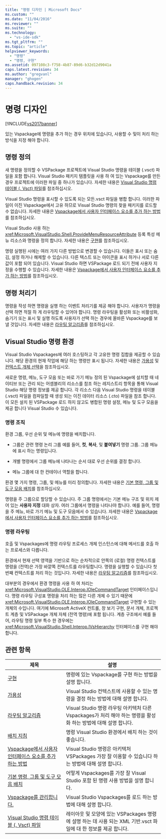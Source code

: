 ```yaml
---
title: "명령 디자인 | Microsoft Docs"
ms.custom: ""
ms.date: "11/04/2016"
ms.reviewer: ""
ms.suite: ""
ms.technology: 
  - "vs-ide-sdk"
ms.tgt_pltfrm: ""
ms.topic: "article"
helpviewer_keywords: 
  - "명령"
  - "명령, 구현"
ms.assetid: 097108c3-f758-4b87-89d6-b32d12d9041a
caps.latest.revision: 34
ms.author: "gregvanl"
manager: "ghogen"
caps.handback.revision: 34
---
```

# 명령 디자인
[!INCLUDE[vs2017banner](../../code-quality/includes/vs2017banner.md)]

있는 Vspackage에 명령을 추가 하는 경우 위치에 있습니다, 사용할 수 및이 처리 하는 방식을 지정 해야 합니다.  
  
## 명령 정의  
 새 명령을 정의할 수 VSPackage 프로젝트에 Visual Studio 명령을 테이블 \(.vsct\) 파일을 포함 합니다.  Visual Studio 패키지 템플릿을 사용 하 여 있는 Vspackage를 만든 경우 프로젝트에 이러한 파일 중 하나가 있습니다.  자세한 내용은 [Visual Studio 명령 테이블 \(. Vsct\) 파일](../../extensibility/internals/visual-studio-command-table-dot-vsct-files.md)를 참조하십시오.  
  
 Visual Studio 명령을 표시할 수 있도록 되는 모든.vsct 파일을 병합 합니다.  이러한 파일이 이진 Vspackage에서 고유 하므로 Visual Studio 명령의 찾을 패키지를 로드할 수 없습니다.  자세한 내용은 [Vspackage에서 사용자 인터페이스 요소를 추가 하는 방법](../../extensibility/internals/how-vspackages-add-user-interface-elements.md)를 참조하십시오.  
  
 Visual Studio 사용 하는 <xref:Microsoft.VisualStudio.Shell.ProvideMenuResourceAttribute> 등록 특성 메뉴 리소스와 명령을 정의 합니다.  자세한 내용은 [구현](../../extensibility/internals/command-implementation.md)를 참조하십시오.  
  
 명령 실행된 시에는 여러 가지 다른 방법으로 변경할 수 있습니다.  이들은 표시 또는 숨김, 설정 하거나 해제할 수 있습니다.  다른 텍스트 또는 아이콘을 표시 하거나 서로 다른 값이 포함 되어 있습니다.  Visual Studio 하면 VSPackage 로드 되기 전에 사용자 지정을 수행할 수 있습니다.  자세한 내용은 [Vspackage에서 사용자 인터페이스 요소를 추가 하는 방법](../../extensibility/internals/how-vspackages-add-user-interface-elements.md)를 참조하십시오.  
  
## 명령 처리기  
 명령을 작성 하면 명령을 실행 하는 이벤트 처리기를 제공 해야 합니다.  사용자가 명령을 선택 하면 적절 하 게 라우팅할 수 있어야 합니다.  명령 라우팅을 활성화 또는 비활성화, 숨기기 또는 표시 및 실행 하도록 사용자가 선택 하는 경우에 올바른 Vspackage를 보낼 것입니다.  자세한 내용은 [라우팅 알고리즘](../../extensibility/internals/command-routing-algorithm.md)를 참조하십시오.  
  
## Visual Studio 명령 환경  
 Visual Studio Vspackages에 여러 호스팅하고 각 고유한 명령 집합을 제공할 수 있습니다.  해당 환경의 현재 작업에 해당 하는 명령만 표시 됩니다.  자세한 내용은 [가용성](../../extensibility/internals/command-availability.md) 및 [컨텍스트 개체 선택](../../extensibility/internals/selection-context-objects.md)을 참조하십시오.  
  
 새로운 명령, 메뉴, 도구 모음 또는 바로 가기 메뉴 정의 된 Vspackage에 설치할 때 네이티브 또는 관리 되는 어셈블리의 리소스를 참조 하는 레지스트리 항목을 통해 Visual Studio 해당 명령 정보를 제공 합니다.  각 리소스 다음 Visual Studio 명령을 테이블 \(.vsct\) 파일을 컴파일할 때 생성 되는 이진 데이터 리소스 \(.cto\) 파일을 참조 합니다.  이 모든 설치 된 VSPackage 로드 하지 않고도 병합된 명령 설정, 메뉴 및 도구 모음을 제공 합니다 Visual Studio 수 있습니다.  
  
### 명령 조직  
 환경 그룹, 우선 순위 및 메뉴에 명령을 배치합니다.  
  
-   그룹은 관련 명령 논리 그룹 예를 들어,  **컷**,  **복사**, 및  **붙여넣기** 명령 그룹.  그룹 메뉴에 표시 하는 명령입니다.  
  
-   개별 명령에서 그룹 메뉴에 나타나는 순서 대로 우선 순위를 결정 합니다.  
  
-   메뉴 그룹에 대 한 컨테이너 역할을 합니다.  
  
 환경 몇 가지 명령, 그룹, 및 메뉴를 미리 정의합니다.  자세한 내용은 [기본 명령, 그룹 및 도구 모음 배치](../../extensibility/internals/default-command-group-and-toolbar-placement.md)를 참조하십시오.  
  
 명령을 주 그룹으로 할당할 수 있습니다.  주 그룹 명령에서는 기본 메뉴 구조 및 위치 제어 있는  **사용자 지정** 대화 상자.  여러 그룹에서 명령을 나타나야 합니다. 예를 들어, 명령을 주 메뉴, 바로 가기 메뉴 및 도구 모음에서 수 있습니다.  자세한 내용은 [Vspackage에서 사용자 인터페이스 요소를 추가 하는 방법](../../extensibility/internals/how-vspackages-add-user-interface-elements.md)를 참조하십시오.  
  
### 명령 라우팅  
 호출 및 Vspackages에 명령 라우팅 프로세스 개체 인스턴스에 대해 메서드를 호출 하는 프로세스와 다릅니다.  
  
 환경에서 현재 선택 영역을 기반으로 하는 순차적으로 안쪽의 \(로컬\) 명령 컨텍스트를 명령을 \(전역\)은 가장 바깥쪽 컨텍스트를 라우팅합니다.  명령을 실행할 수 있습니다 첫 번째 컨텍스트를 처리 하는 것입니다.  자세한 내용은 [라우팅 알고리즘](../../extensibility/internals/command-routing-algorithm.md)를 참조하십시오.  
  
 대부분의 경우에서 환경 명령을 사용 하 여 처리는 <xref:Microsoft.VisualStudio.OLE.Interop.IOleCommandTarget> 인터페이스입니다.  명령 라우팅 구성표 명령을 처리 하는 많은 다른 개체 수 있기 때문에 <xref:Microsoft.VisualStudio.OLE.Interop.IOleCommandTarget> 구현할 수 있는 개체의 수입니다. 여기에 Microsoft ActiveX 컨트롤, 창 보기 구현, 문서 개체, 프로젝트 계층 및 VSPackage 개체 자체 \(전역 명령\)에 포함 됩니다.  계층 구조에서 예를 들어, 라우팅 명령 일부 특수 한 경우에는 <xref:Microsoft.VisualStudio.Shell.Interop.IVsHierarchy> 인터페이스를 구현 해야 합니다.  
  
## 관련 항목  
  
|제목|설명|  
|--------|--------|  
|[구현](../../extensibility/internals/command-implementation.md)|명령에 있는 Vspackage를 구현 하는 방법을 설명 합니다.|  
|[가용성](../../extensibility/internals/command-availability.md)|Visual Studio 컨텍스트에 사용할 수 있는 명령을 결정 하는 방법에 대해 설명 합니다.|  
|[라우팅 알고리즘](../../extensibility/internals/command-routing-algorithm.md)|Visual Studio 명령 라우팅 아키텍처 다른 Vspackages가 처리 해야 하는 명령을 활성화 하는 방법에 대해 설명 합니다.|  
|[배치 지침](../../extensibility/internals/command-placement-guidelines.md)|명령 Visual Studio 환경에서 배치 하는 것이 좋습니다.|  
|[Vspackage에서 사용자 인터페이스 요소를 추가 하는 방법](../../extensibility/internals/how-vspackages-add-user-interface-elements.md)|Visual Studio 명령은 아키텍처 VSPackages 가장 잘 이용할 수 있습니다 하는 방법에 대해 설명 합니다.|  
|[기본 명령, 그룹 및 도구 모음 배치](../../extensibility/internals/default-command-group-and-toolbar-placement.md)|어떻게 Vspackages를 가장 잘 Visual Studio 포함 된 명령 사용 방법을 설명 합니다.|  
|[Vspackage를 관리합니다.](../../extensibility/managing-vspackages.md)|Visual Studio Vspackages를 로드 하는 방법에 대해 설명 합니다.|  
|[Visual Studio 명령 테이블 \(. Vsct\) 파일](../../extensibility/internals/visual-studio-command-table-dot-vsct-files.md)|레이아웃 및 모양에 있는 VSPackages 명령에 설명 하는 데 사용 되는 XML 기반.vsct 파일에 대 한 정보를 제공 합니다.|